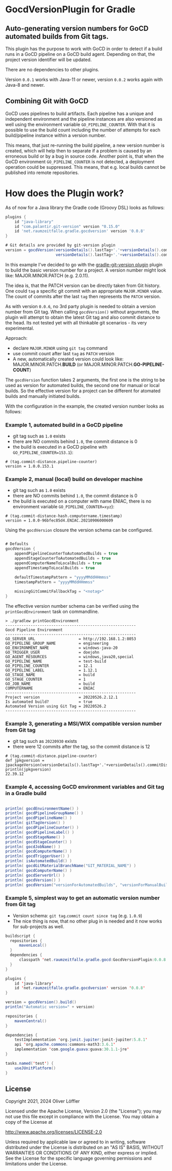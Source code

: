 # GocdVersionPlugin for Gradle

Auto-generating version numbers for GoCD automated builds from Git tags.
----

This plugin has the purpose to work with GoCD in order to detect if a build runs in a GoCD pipeline on a GoCD build agent.
Depending on that, the project version identifier will be updated.

There are no dependencies to other plugins.

Version `0.0.1` works with Java-11 or newer, version `0.0.2` works again with Java-8 and newer.

## Combining Git with GoCD

GoCD uses pipelines to build artifacts. Each pipeline has a unique and independent environment and the pipeline instances are also versioned as well using the  environment variable `GO_PIPELINE_COUNTER`. With that it is possible to use the build count including the number of attempts for each build/pipeline instance within a version number. 

This means, that just re-running the build pipeline, a new version number is created, which will help then to separate if a problem is caused by an erroneous build or by a bug in source code. Another point is, that when the GoCD environment `GO_PIPELINE_COUNTER` is not detected, a deployment operation could be suppressed. This means, that e.g. local builds cannot be published into remote repositories.

# How does the Plugin work?

As of now for a Java library the Gradle code (Groovy DSL) looks as follows:

```groovy
plugins {
    id "java-library"
    id "com.palantir.git-version" version "0.15.0"
    id 'net.raumzeitfalle.gradle.gocdversion' version '0.0.8'
}

# Git details are provided by git-version plugin
version = gocdVersion(versionDetails().lastTag+'.'+versionDetails().commitDistance,
                      versionDetails().lastTag+'.'+versionDetails().commitDistance+'-'+versionDetails().gitHash).build()
```

In this example I've decided to go with the [gradle-git-version plugin](https://github.com/palantir/gradle-git-version) plugin to build the basic version number for a project. A version number might look like: MAJOR.MINOR.PATCH (e.g. 2.0.11). 

The idea is, that the PATCH version can be directly taken from Git history. One could `tag` a specific git commit with an appropriate `MAJOR.MINOR` value.
The count of commits after the last `tag` then represents the `PATCH` version.

As with version `0.0.6`, no 3rd party plugin is needed to obtain a version number from Git tag. When calling `gocdVersion()` without arguments, the plugin will attempt to obtain the latest Git tag and also commit distance to the head. Its not tested yet with all thinkable git scenarios - its very experimental.

Approach:
* declare `MAJOR.MINOR` using `git tag` command
* use commit count after last `tag` as `PATCH` version
* A new, automatically created version could look like: MAJOR.MINOR.PATCH.__BUILD__ (or MAJOR.MINOR.PATCH.__GO-PIPELINE-COUNT__)

The `gocdVersion` function takes 2 arguments, the first one is the string to be used as version for automated builds, the second one for manual or local builds.
So the effective version for a project can be different for atomated builds and manually initiated builds.

With the configuration in the example, the created version number looks as follows:

### Example 1, automated build in a GoCD pipeline
* git tag such as `1.0` exists
* there are NO commits behind `1.0`, the commit distance is 0
* the build is executed in a GoCD pipeline with `GO_PIPELINE_COUNTER=153.1`):

```
# (tag.commit-distance.pipeline-counter)
version = 1.0.0.153.1
```

### Example 2, manual (local) build on developer machine
* git tag such as `1.0` exists
* there are NO commits behind `1.0`, the commit distance is 0
* the build is executed on a computer with name ENIAC, there is no environment variable `GO_PIPELINE_COUNTER=xyz`):

```
# (tag.commit-distance-hash.computername.timestamp)
version = 1.0.0-96bfec85d4.ENIAC.20210906000609  
```

Using the `gocdVersion` closure the version schema can be configured.

```groovy

# Defaults
gocdVersion {
    appendPipelineCounterToAutomatedBuilds = true
    appendStageCounterToAutomatedBuilds = true
    appendComputerNameToLocalBuilds = true
    appendTimestampToLocalBuilds = true
    
    defaultTimestampPattern = "yyyyMMddHHmmss"
    timestampPattern = "yyyyMMddHHmmss"

    missingGitCommitFallbackTag = "<notag>"
}
```

The effective version number schema can be verified using the `printGocdEnvironment` task on commandline.

```shell
> ./gradlew printGocdEnvironment
---------------------------------------------------------
Gocd Pipeline Environment
---------------------------------------------------------
GO_SERVER_URL                   = http://192.168.1.2:8053
GO_PIPELINE_GROUP_NAME          = engineering
GO_ENVIRONMENT_NAME             = windows-java-20
GO_TRIGGER_USER                 = doejohn
GO_AGENT_RESOURCES              = windows,java20,special
GO_PIPELINE_NAME                = test-build
GO_PIPELINE_COUNTER             = 12.1
GO_PIPELINE_LABEL               = 1.12.1
GO_STAGE_NAME                   = build
GO_STAGE_COUNTER                = 1
GO_JOB_NAME                     = build
COMPUTERNAME                    = ENIAC
---------------------------------------------------------
Project version                 = 20220526.2.12.1
Is automated build?             = true
Automated Version using Git Tag = 20220526.2
---------------------------------------------------------

```

### Example 3, generating a MSI/WIX compatible version number from Git tag
* git tag such as `20220930` exists
* there were 12 commits after the tag, so the commit distance is 12

```
# (tag.commit-distance.pipeline-counter)
def jpkgversion = jpackageVersion(versionDetails().lastTag+'.'+versionDetails().commitDistance).build()
println(jpkgversion)
22.39.12
```

### Example 4, accessing GoCD environment variables and Git tag in a Gradle build

```java

println( gocdEnvironmentName() )
println( gocdPipelineGroupName() )
println( gocdPipelineName() )
println( gitTagVersion() )
println( gocdPipelineCounter() )
println( gocdPipelineLabel() )
println( gocdStageName() )
println( gocdStageCounter() )
println( gocdJobName() )
println( gocdComputerName() )
println( gocdTriggerUser() )
println( isAutomatedBuild() )
println( gocdGitMaterialBranchName("GIT_MATERIAL_NAME") )
println( gocdComputerName() )
println( gocdServerUrl() )
println( gocdVersion() )
println( gocdVersion("versionForAutomatedBuilds", "versionForManualBuilds") )

```

### Example 5, simplest way to get an automatic version number from Git tag

* Version schema: `git tag`.`commit count since tag` (e.g. `1.0.9`)
* The nice thing is now, that no other plug in is needed and it now works for sub-projects as well.

```java
buildscript {
  repositories {
      mavenLocal()
  }
  dependencies {
      classpath 'net.raumzeitfalle.gradle.gocd:GocdVersionPlugin:0.0.8'
  }
}

plugins {
    id 'java-library'
    id 'net.raumzeitfalle.gradle.gocdversion' version '0.0.8'
}

version = gocdVersion().build()
println("Automatic version=" + version)

repositories {
    mavenCentral()
}

dependencies {
    testImplementation 'org.junit.jupiter:junit-jupiter:5.8.1'
    api 'org.apache.commons:commons-math3:3.6.1'
    implementation 'com.google.guava:guava:30.1.1-jre'
}

tasks.named('test') {
    useJUnitPlatform()
}
```

## License

Copyright 2021, 2024 Oliver Löffler

Licensed under the Apache License, Version 2.0 (the "License");
you may not use this file except in compliance with the License.
You may obtain a copy of the License at

http://www.apache.org/licenses/LICENSE-2.0

Unless required by applicable law or agreed to in writing, software
distributed under the License is distributed on an "AS IS" BASIS,
WITHOUT WARRANTIES OR CONDITIONS OF ANY KIND, either express or implied.
See the License for the specific language governing permissions and
limitations under the License.
